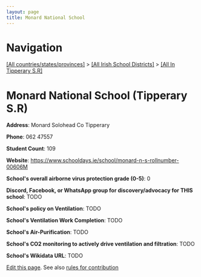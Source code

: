 ```yaml
---
layout: page
title: Monard National School
---
```

# Navigation

[[All countries/states/provinces]](../../..) > [[All Irish School Districts]](../..) > [[All In Tipperary S.R]](..)

# Monard National School (Tipperary S.R)

**Address**: Monard Solohead Co Tipperary

**Phone**: 062 47557

**Student Count**: 109

**Website**: <https://www.schooldays.ie/school/monard-n-s-rollnumber-00606M>

**School's overall airborne virus protection grade (0-5)**: 0

**Discord, Facebook, or WhatsApp group for discovery/advocacy for THIS school**: TODO

**School's policy on Ventilation**: TODO

**School's Ventilation Work Completion**: TODO

**School's Air-Purification**: TODO

**School's CO2 monitoring to actively drive ventilation and filtration**: TODO

**School's Wikidata URL**: TODO


[Edit this page](https://github.com/ventilate-schools/Ireland/edit/main/./Tipperary_S.R/Monard_National_School.md). See also [rules for contribution](../../../contribution-rules/)
